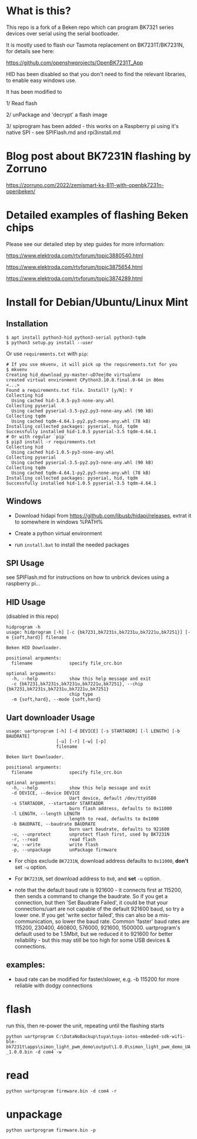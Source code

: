 # What is this?

This repo is a fork of a Beken repo which can program BK7321 series devices over serial using the serial bootloader.

It is mostly used to flash our Tasmota replacement on BK7231T/BK7231N, for details see here:

https://github.com/openshwprojects/OpenBK7231T_App

HID has been disabled so that you don't need to find the relevant libraries, to enable easy windows use.

It has been modified to

1/ Read flash

2/ unPackage and 'decrypt' a flash image

3/ spiprogram has been added - this works on a Raspberry pi using it's native SPI - see SPIFlash.md and rpi3install.md

# Blog post about BK7231N flashing by Zorruno

https://zorruno.com/2022/zemismart-ks-811-with-openbk7231n-openbeken/

# Detailed examples of flashing Beken chips

Please see our detailed step by step guides for more information:

https://www.elektroda.com/rtvforum/topic3880540.html

https://www.elektroda.com/rtvforum/topic3875654.html

https://www.elektroda.com/rtvforum/topic3874289.html

# Install for Debian/Ubuntu/Linux Mint

## Installation

```shell
$ apt install python3-hid python3-serial python3-tqdm
$ python3 setup.py install --user
```

Or use `requirements.txt` with `pip`:

```shell
# If you use mkvenv, it will pick up the requirements.txt for you
$ mkvenv
Creating hid_download_py-master-uD7eej0e virtualenv
created virtual environment CPython3.10.8.final.0-64 in 86ms
<...>
Found a requirements.txt file. Install? [y/N]: Y
Collecting hid
  Using cached hid-1.0.5-py3-none-any.whl
Collecting pyserial
  Using cached pyserial-3.5-py2.py3-none-any.whl (90 kB)
Collecting tqdm
  Using cached tqdm-4.64.1-py2.py3-none-any.whl (78 kB)
Installing collected packages: pyserial, hid, tqdm
Successfully installed hid-1.0.5 pyserial-3.5 tqdm-4.64.1
# Or with regular `pip`
$ pip3 install -r requirements.txt
Collecting hid
  Using cached hid-1.0.5-py3-none-any.whl
Collecting pyserial
  Using cached pyserial-3.5-py2.py3-none-any.whl (90 kB)
Collecting tqdm
  Using cached tqdm-4.64.1-py2.py3-none-any.whl (78 kB)
Installing collected packages: pyserial, hid, tqdm
Successfully installed hid-1.0.5 pyserial-3.5 tqdm-4.64.1
```

## Windows

* Download hidapi from https://github.com/libusb/hidapi/releases, extrat it to somewhere in windows %PATH%
* Create a python virtual environment

* run `install.bat` to install the needed packages


## SPI Usage

see SPIFlash.md for instructions on how to unbrick devices using a raspberry pi...


## HID Usage

(disabled in this repo)

```
hidprogram -h
usage: hidprogram [-h] [-c {bk7231,bk7231s,bk7231u,bk7221u,bk7251}] [-m {soft,hard}] filename

Beken HID Downloader.

positional arguments:
  filename              specify file_crc.bin

optional arguments:
  -h, --help            show this help message and exit
  -c {bk7231,bk7231s,bk7231u,bk7221u,bk7251}, --chip {bk7231,bk7231s,bk7231u,bk7221u,bk7251}
                        chip type
  -m {soft,hard}, --mode {soft,hard}
```



## Uart downloader Usage

```
usage: uartprogram [-h] [-d DEVICE] [-s STARTADDR] [-l LENGTH] [-b BAUDRATE]
                   [-u] [-r] [-w] [-p]
                   filename

Beken Uart Downloader.

positional arguments:
  filename              specify file_crc.bin

optional arguments:
  -h, --help            show this help message and exit
  -d DEVICE, --device DEVICE
                        Uart device, default /dev/ttyUSB0
  -s STARTADDR, --startaddr STARTADDR
                        burn flash address, defaults to 0x11000
  -l LENGTH, --length LENGTH
                        length to read, defaults to 0x1000
  -b BAUDRATE, --baudrate BAUDRATE
                        burn uart baudrate, defaults to 921600
  -u, --unprotect       unprotect flash first, used by BK7231N
  -r, --read            read flash
  -w, --write           write flash
  -p, --unpackage       unPackage firmware
```

* For chips exclude `BK7231N`, download address defaults to `0x11000`, **don't** set `-u` option.

* For `BK7231N`, set download address to `0x0`, and **set** `-u` option.

* note that the default baud rate is 921600 - it connects first at 115200, then sends a command to change the baudrate.  So if you get a connection, but then 'Set Baudrate Failed', it could be that your connections/uart are not capable of the default 921600 baud, so try a lower one.  If you get 'write sector failed', this can also be a mis-communication, so lower the baud rate.  Common 'faster' baud rates are 115200, 230400, 460800, 576000, 921600, 1500000.  uartprogram's default used to be 1.5Mbit, but we reduced it to 921600 for better reliability - but this may still be too high for some USB devices & connections.

## examples:

* baud rate can be modified for faster/slower, e.g. -b 115200 for more reliable with dodgy connections

# flash

run this, then re-power the unit, repeating until the flashing starts

`python uartprogram C:\DataNoBackup\tuya\tuya-iotos-embeded-sdk-wifi-ble-bk7231t\apps\simon_light_pwm_demo\output\1.0.0\simon_light_pwm_demo_UA_1.0.0.bin -d com4 -w`

# read

`python uartprogram firmware.bin -d com4 -r`

# unpackage

`python uartprogram firmware.bin -p`

